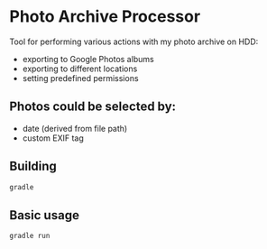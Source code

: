 # Photo Archive Processor
Tool for performing various actions with my photo archive on HDD:
- exporting to Google Photos albums
- exporting to different locations
- setting predefined permissions

## Photos could be selected by:
- date (derived from file path)
- custom EXIF tag

## Building
```bash
gradle
```

## Basic usage
```bash
gradle run
```